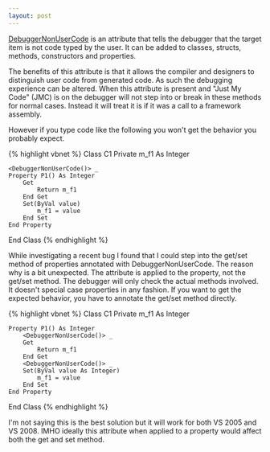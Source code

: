 ```yaml
---
layout: post
---
```

[DebuggerNonUserCode](http://msdn2.microsoft.com/en-us/library/system.diagnostics.debuggernonusercodeattribute.aspx) is an attribute that tells the debugger that the target item is not code typed by the user.  It can be added to classes, structs, methods, constructors and properties.

The benefits of this attribute is that it allows the compiler and designers to distinguish user code from generated code.  As such the debugging experience can be altered.  When this attribute is present and "Just My Code" (JMC) is on the debugger will not step into or break in these methods for normal cases.  Instead it will treat it is if it was a call to a framework assembly.

However if you type code like the following you won't get the behavior you probably expect.

{% highlight vbnet %}
Class C1
    Private m_f1 As Integer

    <DebuggerNonUserCode()> _
    Property P1() As Integer
        Get
            Return m_f1
        End Get
        Set(ByVal value)
            m_f1 = value
        End Set
    End Property
End Class
{% endhighlight %}

While investigating a recent bug I found that I could step into the get/set method of properties annotated with DebuggerNonUserCode.  The reason why is a bit unexpected.  The attribute is applied to the property, not the get/set method.  The debugger will only check the actual methods involved.  It doesn't special case properties in any fashion.  If you want to get the expected behavior, you have to annotate the get/set method directly.

{% highlight vbnet %}
Class C1
    Private m_f1 As Integer

    Property P1() As Integer
        <DebuggerNonUserCode()> _
        Get
            Return m_f1
        End Get
        <DebuggerNonUserCode()> _
        Set(ByVal value As Integer)
            m_f1 = value
        End Set
    End Property
End Class
{% endhighlight %}

I'm not saying this is the best solution but it will work for both VS 2005 and VS 2008.  IMHO ideally this attribute when applied to a property would affect both the get and set method.  
